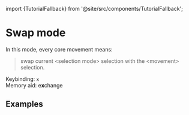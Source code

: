 import {TutorialFallback} from '@site/src/components/TutorialFallback';

# Swap mode

In this mode, every core movement means:

> swap current \<selection mode\> selection with the \<movement\> selection.

Keybinding: `x`  
Memory aid: e**x**change

## Examples

<TutorialFallback filename="swap"/>
